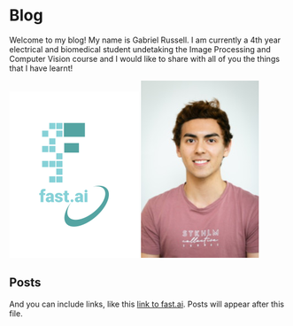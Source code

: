 # Blog

Welcome to my blog! My name is Gabriel Russell. I am currently a 4th year electrical and biomedical student undetaking the Image Processing and Computer Vision course and I would like to share with all of you the things that I have learnt!


![Image of fast.ai logo](images/logo.png)
![Profile Photo](images/profile.png)

## Posts

And you can include links, like this [link to fast.ai](https://www.fast.ai). Posts will appear after this file. 
